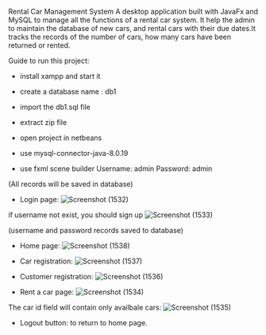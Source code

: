 Rental Car Management System
A desktop application built with JavaFx and MySQL to manage all the functions of a rental car system. It help the admin to maintain the database 
of new cars, and rental cars with their due dates.It tracks the records of the number of cars, how many cars have been returned or rented.

Guide to run this project:
- install xampp and start it

- create a database name : db1
- import the db1.sql file
- extract zip file
- open project in netbeans
- use mysql-connector-java-8.0.19 
- use fxml scene builder
Username: admin
Password: admin

(All records will be saved in database)
- Login page:
![Screenshot (1532)](https://user-images.githubusercontent.com/112881147/195342365-d2adf2e8-7594-4f4b-98cf-644a76ecb014.png)

if username not exist, you should sign up
![Screenshot (1533)](https://user-images.githubusercontent.com/112881147/195342579-21c076c4-ef26-4589-854b-013f0a7535a6.png)

(username and password records saved to database)

- Home page:
![Screenshot (1538)](https://user-images.githubusercontent.com/112881147/195342786-0fc6e2af-5f0b-4ca2-bf4f-bfbf724c6bf1.png)

- Car registration:
![Screenshot (1537)](https://user-images.githubusercontent.com/112881147/195342858-87e5982e-7df6-492e-966c-af7eb133236e.png)

- Customer registration:
![Screenshot (1536)](https://user-images.githubusercontent.com/112881147/195343309-9edccc9d-c968-4713-aad9-c554b9910e8f.png)

- Rent a car page:
![Screenshot (1534)](https://user-images.githubusercontent.com/112881147/195343362-dd06080b-264e-4a0f-9088-50e91ac0ee14.png)

The car id field will contain only availbale cars:
![Screenshot (1535)](https://user-images.githubusercontent.com/112881147/195343478-a61d0080-8428-441f-a367-4d77b05aefa5.png)

- Logout button: to return to home page.

